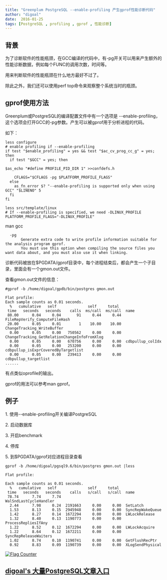 ```yaml
---
title: "Greenplum PostgreSQL --enable-profiling 产生gprof性能诊断代码"
author: "digoal"
date:  2016-01-25
tags: [PostgreSQL , profiling , gprof , 性能诊断]
---
```

                
## 背景     
为了诊断软件的性能瓶颈，在GCC编译的代码中，有-pg开关可以用来产生额外的性能诊断数据，例如每个FUNC的调用次数，时间等。  
  
用来判断软件的性能瓶颈在什么地方最好不过了。  
  
除此之外，我们还可以使用perf top命令来观察整个系统当时的瓶颈。  

## gprof使用方法
Greenplum或PostgreSQL的编译配置文件中有一个选项是 --enable-profiling，这个选项会打开GCC的-pg参数。产生可以被gprof用于分析进程的代码。  
  
如下：  
  
```
less configure  
# enable profiling if --enable-profiling  
if test "$enable_profiling" = yes && test "$ac_cv_prog_cc_g" = yes; then  
  if test "$GCC" = yes; then  
  
$as_echo "#define PROFILE_PID_DIR 1" >>confdefs.h  
  
    CFLAGS="$CFLAGS -pg $PLATFORM_PROFILE_FLAGS"  
  else  
    as_fn_error $? "--enable-profiling is supported only when using GCC" "$LINENO" 5  
  fi  
fi  
  
less src/template/linux  
# If --enable-profiling is specified, we need -DLINUX_PROFILE  
PLATFORM_PROFILE_FLAGS="-DLINUX_PROFILE"  
```
  
man gcc  
  
```
  -pg 
       Generate extra code to write profile information suitable for the analysis program gprof.  
       You must use this option when compiling the source files you want data about, and you must also use it when linking.  
```
  
诊断代码被放在$PGDATA/gprof目录中，每个进程结束后，都会产生一个子目录，里面会有一个gmon.out文件。  
  
查看gmon.out文件的信息：  
  
```
#gprof -b /home/digoal/gpdb/bin/postgres gmon.out  

Flat profile:  
Each sample counts as 0.01 seconds.  
  %   cumulative   self              self     total             
 time   seconds   seconds    calls  ms/call  ms/call  name      
 80.00      0.04     0.04       91     0.44     0.44  FileRepVerify_ComputeFileHash  
 20.00      0.05     0.01        1    10.00    10.00  ChangeTracking_WriteBuffer  
  0.00      0.05     0.00   750562     0.00     0.00  ChangeTracking_GetRelationChangeInfoFromXlog  
  0.00      0.05     0.00   670756     0.00     0.00  cdbpullup_colIdx  
  0.00      0.05     0.00   253200     0.00     0.00  cdbpullup_isExprCoveredByTargetlist  
  0.00      0.05     0.00   239413     0.00     0.00  cdbpullup_targetlist  
......  
```
  
有点类似oprofile的输出。  
  
gprof的用法可以参考man gprof。  
  
## 例子
1\. 使用--enable-profiling开关编译PostgreSQL  
  
2\. 启动数据库  
  
3\. 开启benchmark  
  
4\. 停库  
  
5\. 到$PGDATA/gprof对应进程目录查看  
  
```
gprof -b /home/digoal/pgsql9.6/bin/postgres gmon.out |less

Flat profile:

Each sample counts as 0.01 seconds.
  %   cumulative   self              self     total           
 time   seconds   seconds    calls   s/call   s/call  name    
 78.74      7.74     7.74                             WalSndLastCycleHandler
  2.44      7.98     0.24  2191663     0.00     0.00  SetLatch
  1.53      8.13     0.15  2945948     0.00     0.00  SyncRepWakeQueue
  1.42      8.27     0.14  1672294     0.00     0.00  LWLockRelease
  1.32      8.40     0.13  1190773     0.00     0.00  ProcessRepliesIfAny
  1.22      8.52     0.12  1672294     0.00     0.00  LWLockAcquire
  1.22      8.64     0.12  1672211     0.00     0.00  SyncRepReleaseWaiters
  1.02      8.74     0.10  1190741     0.00     0.00  GetFlushRecPtr
  0.92      8.83     0.09  1190739     0.00     0.00  XLogSendPhysical
```
        
        
  
<a rel="nofollow" href="http://info.flagcounter.com/h9V1"  ><img src="http://s03.flagcounter.com/count/h9V1/bg_FFFFFF/txt_000000/border_CCCCCC/columns_2/maxflags_12/viewers_0/labels_0/pageviews_0/flags_0/"  alt="Flag Counter"  border="0"  ></a>  
  
  
  
  
  
  
## [digoal's 大量PostgreSQL文章入口](https://github.com/digoal/blog/blob/master/README.md "22709685feb7cab07d30f30387f0a9ae")
  
